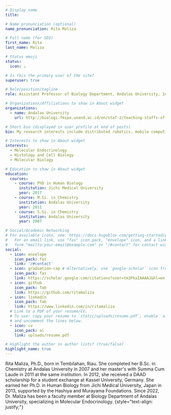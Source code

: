 ```yaml
---
# Display name
title: 

# Name pronunciation (optional)
name_pronunciation: Rita Maliza

# Full name (for SEO)
first_name: Rita
last_name: Maliza

# Status emoji
status:
  icon: ☕️

# Is this the primary user of the site?
superuser: true

# Role/position/tagline
role: Assistant Professor of Biology Department, Andalas University, Indonesia

# Organizations/Affiliations to show in About widget
organizations:
  - name: Andalas University
    url: http://biologi.fmipa.unand.ac.id/en/staf-2/teaching-staffs-of-master-study-program/384-rita-maliza-s2

# Short bio (displayed in user profile at end of posts)
bio: My research interests include distributed robotics, mobile computing and programmable matter.

# Interests to show in About widget
interests:
  - Molecular Endocrinology
  - Histology and Cell Biology
  - Molecular Biology

# Education to show in About widget
education:
  courses:
    - course: PhD in Human Biology
      institution: Jichi Medical University
      year: 2017
    - course: M.Si. in Chemistry
      institution: Andalas University
      year: 2011
    - course: S.Si. in Chemistry
      institution: Andalas University
      year: 2007

# Social/Academic Networking
# For available icons, see: https://docs.hugoblox.com/getting-started/page-builder/#icons
#   For an email link, use "fas" icon pack, "envelope" icon, and a link in the
#   form "mailto:your-email@example.com" or "/#contact" for contact widget.
social:
  - icon: envelope
    icon_pack: fas
    link: '/#contact'
  - icon: graduation-cap # Alternatively, use `google-scholar` icon from `ai` icon pack
    icon_pack: fas
    link: https://scholar.google.com/citations?user=tm3PkaIAAAAJ&hl=en
  - icon: github
    icon_pack: fab
    link: https://github.com/ritamaliza
  - icon: linkedin
    icon_pack: fab
    link: https://www.linkedin.com/in/ritamaliza
  # Link to a PDF of your resume/CV.
  # To use: copy your resume to `static/uploads/resume.pdf`, enable `ai` icons in `params.yaml`,
  # and uncomment the lines below.
  - icon: cv
    icon_pack: ai
    link: uploads/resume.pdf

# Highlight the author in author lists? (true/false)
highlight_name: true
---
```


Rita Maliza, Ph.D., born in Tembilahan, Riau. She completed her B.Sc. in Chemistry at Andalas University in 2007 and her master's with Summa Cum Laude in 2011 at the same institution. In 2012, she received a DAAD scholarship for a student exchange at Kassel University, Germany. She earned her Ph.D. in Human Biology from Jichi Medical University, Japan in 2013, supported by the Hashiya and Murayama Foundations. Since 2022, Dr. Maliza has been a faculty member at Biology Department of Andalas University, specializing in Molecular Endocrinology.
{style="text-align: justify;"}
